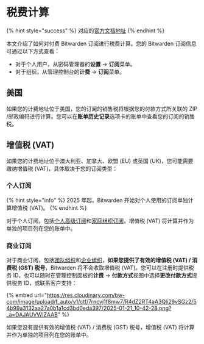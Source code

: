 # 税费计算

{% hint style="success" %}
对应的[官方文档地址](https://bitwarden.com/help/tax-calculation/)
{% endhint %}

本文介绍了如何对付费 Bitwarden 订阅进行税费计算。您的 Bitwarden 订阅信息可通过以下方式查看：

* 对于个人用户，从密码管理器的**设置** → **订阅**菜单。
* 对于组织，从管理控制台的**计费** → **订阅**菜单。

## 美国 <a href="#united-states" id="united-states"></a>

如果您的计费地址位于美国，您的订阅的销售税将根据您的付款方式所关联的 ZIP /邮政编码进行计算。您可以在**账单历史记录**选项卡的账单中查看您的订阅的销售税。

## 增值税 (VAT) <a href="#vat" id="vat"></a>

如果您的计费地址位于澳大利亚、加拿大、欧盟 (EU) 或英国 (UK)，您可能需要缴纳增值税 (VAT)，具体取决于您的订阅类型：

### 个人订阅 <a href="#personal-subscriptions" id="personal-subscriptions"></a>

{% hint style="info" %}
2025 年起，Bitwarden 开始对个人使用的订阅单独计算增值税 (VAT)。
{% endhint %}

对于个人订阅，包括[个人高级订阅](password-manager/about-bitwarden-plans.md#premium-individual)和[家庭组织订阅](password-manager/about-bitwarden-plans.md#families-organizations)，增值税 (VAT) 将计算并作为单独的项目列在您的账单中。

### 商业订阅 <a href="#business-subscriptions" id="business-subscriptions"></a>

对于商业订阅，包括[团队组织](password-manager/about-bitwarden-plans.md#teams-organizations)和[企业组织](password-manager/about-bitwarden-plans.md#enterprise-organizations)，**如果您提供了有效的增值税 (VAT) / 消费税 (GST) 税号**，Bitwarden 将不会收取增值税 (VAT)。您可以在注册时提供税务 ID，也可以随时在管理控制面板的**计费** → **付款方式**视图中选择**更改付款方式**提供税务 ID，或联系客户支持：

{% embed url="https://res.cloudinary.com/bw-com/image/upload/f_auto/v1/ctf/7rncvj1f8mw7/R4dZ2RT4aA3Qli29vSGz2/54b99a3132aa27a0b1a1cd3bd0eda397/2025-01-21_10-42-28.png?_a=DAJAUVWIZAAB" %}

如果您没有提供有效的增值税 (VAT) / 消费税 (GST) 税号，增值税 (VAT) 将计算并作为单独的项目列在您的账单中。
